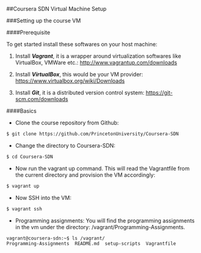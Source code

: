 ##Coursera SDN Virtual Machine Setup

###Setting up the course VM

####Prerequisite

To get started install these softwares on your host machine:

1. Install ***Vagrant***, it is a wrapper around virtualization softwares like VirtualBox, VMWare etc.: http://www.vagrantup.com/downloads

2. Install ***VirtualBox***, this would be your VM provider: https://www.virtualbox.org/wiki/Downloads

3. Install ***Git***, it is a distributed version control system: https://git-scm.com/downloads

####Basics

* Clone the course repository from Github:
```bash 
$ git clone https://github.com/PrincetonUniversity/Coursera-SDN
```

* Change the directory to Coursera-SDN:
```bash
$ cd Coursera-SDN
```

* Now run the vagrant up command. This will read the Vagrantfile from the current directory and provision the VM accordingly:
```bash
$ vagrant up
```

* Now SSH into the VM:
``` bash
$ vagrant ssh
```

* Programming assignments: You will find the programming assignments in the vm under the directory: /vagrant/Programming-Assignments.
``` bash
vagrant@coursera-sdn:~$ ls /vagrant/
Programming-Assignments  README.md  setup-scripts  Vagrantfile
```
